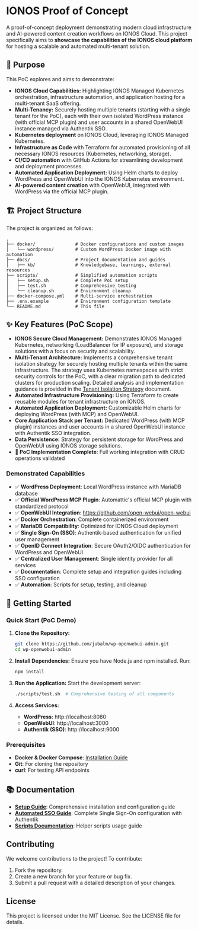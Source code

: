 # IONOS Proof of Concept

A proof-of-concept deployment demonstrating modern cloud infrastructure and AI-powered content creation workflows on IONOS Cloud. This project specifically aims to **showcase the capabilities of the IONOS cloud platform** for hosting a scalable and automated multi-tenant solution.

## 🎯 Purpose

This PoC explores and aims to demonstrate:

- **IONOS Cloud Capabilities:** Highlighting IONOS Managed Kubernetes orchestration, infrastructure automation, and application hosting for a multi-tenant SaaS offering.
- **Multi-Tenancy:** Securely hosting multiple tenants (starting with a single tenant for the PoC), each with their own isolated WordPress instance (with official MCP plugin) and user accounts in a shared OpenWebUI instance managed via Authentik SSO.
- **Kubernetes deployment** on IONOS Cloud, leveraging IONOS Managed Kubernetes.
- **Infrastructure as Code** with Terraform for automated provisioning of all necessary IONOS resources (Kubernetes, networking, storage).
- **CI/CD automation** with GitHub Actions for streamlining development and deployment processes.
- **Automated Application Deployment:** Using Helm charts to deploy WordPress and OpenWebUI into the IONOS Kubernetes environment.
- **AI-powered content creation** with OpenWebUI, integrated with WordPress via the official MCP plugin.

## 🏗️ Project Structure

The project is organized as follows:

```
.
├── docker/               # Docker configurations and custom images
│   └── wordpress/        # Custom WordPress Docker image with automation
├── docs/                 # Project documentation and guides
│   ├── kb/               # Knowledgebase, learnings, external resources
├── scripts/              # Simplified automation scripts
│   ├── setup.sh          # Complete PoC setup
│   ├── test.sh           # Comprehensive testing
│   └── cleanup.sh        # Environment cleanup
├── docker-compose.yml    # Multi-service orchestration
├── .env.example          # Environment configuration template
└── README.md             # This file
```

## ✨ Key Features (PoC Scope)

- **IONOS Secure Cloud Management:** Demonstrates IONOS Managed Kubernetes, networking (LoadBalancer for IP exposure), and storage solutions with a focus on security and scalability.
- **Multi-Tenant Architecture:** Implements a comprehensive tenant isolation strategy for securely hosting multiple tenants within the same infrastructure. The strategy uses Kubernetes namespaces with strict security controls for the PoC, with a clear migration path to dedicated clusters for production scaling. Detailed analysis and implementation guidance is provided in the [Tenant Isolation Strategy](docs/kb/tenant-isolation-strategy.md) document.
- **Automated Infrastructure Provisioning:** Using Terraform to create reusable modules for tenant infrastructure on IONOS.
- **Automated Application Deployment:** Customizable Helm charts for deploying WordPress (with MCP) and OpenWebUI.
- **Core Application Stack per Tenant:** Dedicated WordPress (with MCP plugin) instances and user accounts in a shared OpenWebUI instance with Authentik SSO integration.
- **Data Persistence:** Strategy for persistent storage for WordPress and OpenWebUI using IONOS storage solutions.
- **🎯 PoC Implementation Complete**: Full working integration with CRUD operations validated

### Demonstrated Capabilities

- ✅ **WordPress Deployment**: Local WordPress instance with MariaDB database
- ✅ **Official WordPress MCP Plugin**: Automattic's official MCP plugin with standardized protocol
- ✅ **OpenWebUI Integration**: https://github.com/open-webui/open-webui
- ✅ **Docker Orchestration**: Complete containerized environment
- ✅ **MariaDB Compatibility**: Optimized for IONOS Cloud deployment
- ✅ **Single Sign-On (SSO)**: Authentik-based authentication for unified user management
- ✅ **OpenID Connect Integration**: Secure OAuth2/OIDC authentication for WordPress and OpenWebUI
- ✅ **Centralized User Management**: Single identity provider for all services
- ✅ **Documentation**: Complete setup and integration guides including SSO configuration
- ✅ **Automation**: Scripts for setup, testing, and cleanup

## 🚀 Getting Started

### Quick Start (PoC Demo)

1. **Clone the Repository:**

   ```bash
   git clone https://github.com/jubalm/wp-openwebui-admin.git
   cd wp-openwebui-admin
   ```

2. **Install Dependencies:**
   Ensure you have Node.js and npm installed. Run:

   ```bash
   npm install
   ```

3. **Run the Application:**
   Start the development server:

   ```bash
   ./scripts/test.sh  # Comprehensive testing of all components
   ```

4. **Access Services:**
   - **WordPress**: http://localhost:8080
   - **OpenWebUI**: http://localhost:3000
   - **Authentik (SSO)**: http://localhost:9000

### Prerequisites

- **Docker & Docker Compose**: [Installation Guide](https://docs.docker.com/get-docker/)
- **Git**: For cloning the repository
- **curl**: For testing API endpoints

## 📚 Documentation

- **[Setup Guide](docs/setup-guide.md)**: Comprehensive installation and configuration guide
- **[Automated SSO Guide](docs/automated-sso-guide.md)**: Complete Single Sign-On configuration with Authentik
- **[Scripts Documentation](scripts/README.md)**: Helper scripts usage guide

## Contributing

We welcome contributions to the project! To contribute:

1. Fork the repository.
2. Create a new branch for your feature or bug fix.
3. Submit a pull request with a detailed description of your changes.

## License

This project is licensed under the MIT License. See the LICENSE file for details.
